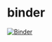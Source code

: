 # binder
[![Binder](https://mybinder.org/badge_logo.svg)](https://mybinder.org/v2/gh/AntonioTepsich/binder/HEAD)
